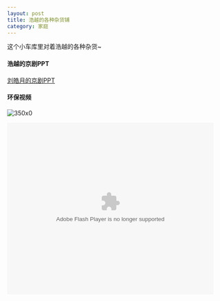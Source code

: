 ```yaml
---
layout: post
title: 浩越的各种杂货铺	
category: 家庭
---
```


这个小车库里对着浩越的各种杂货~


#### 浩越的京剧PPT

[刘皓月的京剧PPT](/assets/opera.pptx)

#### 环保视频
![350x0](http://pic.qiantucdn.com/58pic/13/20/62/82Q58PIC6NU_1024.jpg)

<div>
	<embed src='http://player.youku.com/player.php/sid/XMTMxMjkxMDc1Ng==/v.swf' allowFullScreen='true' quality='high' width='480' height='400' align='middle' allowScriptAccess='always' type='application/x-shockwave-flash'>
</div>